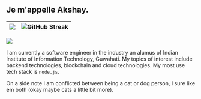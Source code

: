 ## Je m'appelle Akshay.

| ![](https://c.tenor.com/F0JE157P1loAAAAC/mio-akiyama-computer.gif) | ![GitHub Streak](https://github-readme-streak-stats.herokuapp.com/?user=i-rebel-aj&theme=dark) |
|-|-|

<!-- [![Akshay's Used Languages](https://github-readme-stats.vercel.app/api/top-langs/?username=i-rebel-aj&layout=compact&theme=tokyonight)](https://github.com/anuraghazra/github-readme-stats) -->

![](https://komarev.com/ghpvc/?username=i-rebel-aj)

I am currently a software engineer in the industry an alumus of Indian Institute of Information Technology, Guwahati. 
My topics of interest include backend technologies, blockchain and cloud technologies. My most use tech stack is `node.js`.

On a side note I am conflicted between being a cat or dog person, I sure like em both (okay maybe cats a little bit more).
